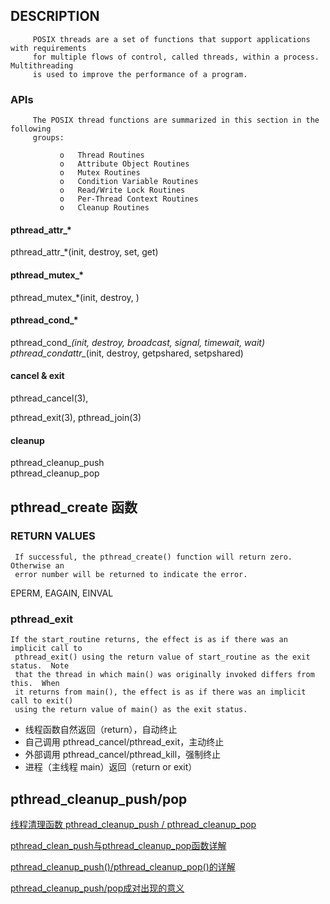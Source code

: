 ## DESCRIPTION
```Shell
     POSIX threads are a set of functions that support applications with requirements
     for multiple flows of control, called threads, within a process.  Multithreading
     is used to improve the performance of a program.
```

### APIs
```Shell
     The POSIX thread functions are summarized in this section in the following
     groups:

           o   Thread Routines
           o   Attribute Object Routines
           o   Mutex Routines
           o   Condition Variable Routines
           o   Read/Write Lock Routines
           o   Per-Thread Context Routines
           o   Cleanup Routines
```

#### pthread_attr_*
pthread_attr_*(init, destroy, set, get)  

#### pthread_mutex_*
pthread_mutex_*(init, destroy, )

#### pthread_cond_*
pthread_cond_*(init, destroy, broadcast, signal, timewait, wait)  
pthread_condattr_*(init, destroy, getpshared, setpshared)

#### cancel & exit
pthread_cancel(3), 

pthread_exit(3), 
pthread_join(3)

#### cleanup
pthread_cleanup_push  
pthread_cleanup_pop  

## pthread_create 函数

### RETURN VALUES

     If successful, the pthread_create() function will return zero.  Otherwise an
     error number will be returned to indicate the error.

EPERM, EAGAIN, EINVAL

### pthread_exit

    If the start_routine returns, the effect is as if there was an implicit call to
     pthread_exit() using the return value of start_routine as the exit status.  Note
     that the thread in which main() was originally invoked differs from this.  When
     it returns from main(), the effect is as if there was an implicit call to exit()
     using the return value of main() as the exit status.

- 线程函数自然返回（return），自动终止  
- 自己调用 pthread_cancel/pthread_exit，主动终止  
- 外部调用 pthread_cancel/pthread_kill，强制终止  
- 进程（主线程 main）返回（return or exit）

## pthread_cleanup_push/pop
[线程清理函数 pthread_cleanup_push / pthread_cleanup_pop](http://blog.csdn.net/b_h_l/article/details/40183731)

[pthread_clean_push与pthread_cleanup_pop函数详解](http://blog.chinaunix.net/uid-26772137-id-3369725.html)

[pthread_cleanup_push()/pthread_cleanup_pop()的详解](http://blog.csdn.net/caianye/article/details/5912172)

[pthread_cleanup_push/pop成对出现的意义](http://blog.csdn.net/yangyiwei524386/article/details/21821095)
